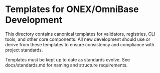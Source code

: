 <!-- === OmniNode:Metadata ===
metadata_version: 0.1.0
protocol_version: 1.1.0
owner: OmniNode Team
copyright: OmniNode Team
schema_version: 1.1.0
name: README.md
version: 1.0.0
uuid: 3c4fb07e-efae-445c-b5d7-298366a4db52
author: OmniNode Team
created_at: 2025-05-28T12:40:27.167503
last_modified_at: 2025-05-28T17:20:05.631621
description: Stamped by ONEX
state_contract: state_contract://default
lifecycle: active
hash: 36c4f9b24a31bc75bad77088e4d324be11e74bdd32c97dba715873af5a918916
entrypoint: python@README.md
runtime_language_hint: python>=3.11
namespace: omnibase.stamped.README
meta_type: tool
<!-- === /OmniNode:Metadata === -->


# Templates for ONEX/OmniBase Development

This directory contains canonical templates for validators, registries, CLI tools, and other core components. All new development should use or derive from these templates to ensure consistency and compliance with project standards.

Templates must be kept up to date as standards evolve. See docs/standards.md for naming and structure requirements.

